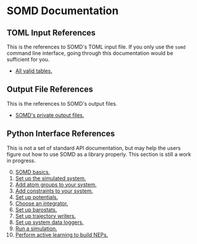 # SOMD Documentation

## TOML Input References

This is the references to SOMD's TOML input file. If you only use the `somd`
command line interface, going through this documentation would be sufficient
for you.

- [All valid tables.](toml.md)

## Output File References

This is the references to SOMD's output files.

- [SOMD's private output files.](files.md)

## Python Interface References

This is not a set of standard API documentation, but may help the users figure
out how to use SOMD as a library properly. This section is still a work in
progress.

0. [SOMD basics.](basics.md)
1. [Set up the simulated system.](system.md)
2. [Add atom groups to your system.](group.md)
3. [Add constraints to your system.](constraint.md)
4. [Set up potentials.](potential.md)
5. [Choose an integrator.](integrator.md)
6. [Set up barostats.](barostat.md)
7. [Set up trajectory writers.](trajectory.md)
8. [Set up system data loggers.](logger.md)
9. [Run a simulation.](simulation.md)
10. [Perform active learning to build NEPs.](active_learning.md)
